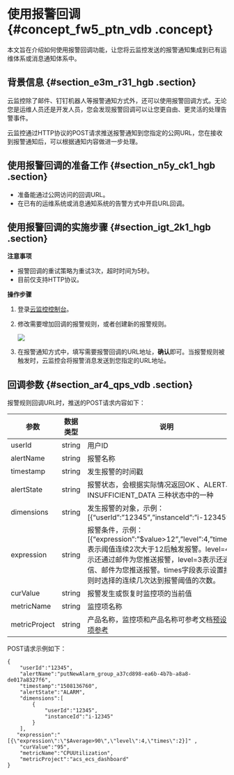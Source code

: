 # 使用报警回调 {#concept_fw5_ptn_vdb .concept}

本文旨在介绍如何使用报警回调功能，让您将云监控发送的报警通知集成到已有运维体系或消息通知体系中。

## 背景信息 {#section_e3m_r31_hgb .section}

云监控除了邮件、钉钉机器人等报警通知方式外，还可以使用报警回调方式。无论您是运维人员还是开发人员，您会发现报警回调可以让您更自由、更灵活的处理告警事件。

云监控通过HTTP协议的POST请求推送报警通知到您指定的公网URL，您在接收到报警通知后，可以根据通知内容做进一步处理。

## 使用报警回调的准备工作 {#section_n5y_ck1_hgb .section}

-   准备能通过公网访问的回调URL。
-   在已有的运维系统或消息通知系统的告警方式中开启URL回调。

## 使用报警回调的实施步骤 {#section_igt_2k1_hgb .section}

**注意事项**

-   报警回调的重试策略为重试3次，超时时间为5秒。
-   目前仅支持HTTP协议。

 **操作步骤** 

1.  登录[云监控控制台](https://cms-intl.console.aliyun.com)。
2.  修改需要增加回调的报警规则，或者创建新的报警规则。

    ![](http://static-aliyun-doc.oss-cn-hangzhou.aliyuncs.com/assets/img/6225/156618530335880_zh-CN.png)

3.  在报警通知方式中，填写需要报警回调的URL地址，**确认**即可。当报警规则被触发时，云监控会将报警消息发送到您指定的URL地址。

## 回调参数 {#section_ar4_qps_vdb .section}

报警规则回调URL时，推送的POST请求内容如下：

|参数|数据类型|说明|
|--|----|--|
|userId|string|用户ID|
|alertName|string|报警名称|
|timestamp|string|发生报警的时间戳|
|alertState|string|报警状态，会根据实际情况返回OK 、ALERT、 INSUFFICIENT\_DATA 三种状态中的一种|
|dimensions|string|发生报警的对象，示例：\[\{“userId”:”12345”,”instanceId”:”i-12345”\}\]|
|expression|string|报警条件，示例：\[\{“expression”:”$value\>12”,”level”:4,”times”:2\}\]表示阈值连续2次大于12后触发报警。level=4时表示还通过邮件为您推送报警，level=3表示还通过短信、邮件为您推送报警。times字段表示设置报警规则时选择的连续几次达到报警阈值的次数。|
|curValue|string|报警发生或恢复时监控项的当前值|
|metricName|string|监控项名称|
|metricProject|string|产品名称，监控项和产品名称可参考文档[预设监控项参考](../../../../intl.zh-CN/API参考/预设监控项参考.md#)|

POST请求示例如下：

``` {#codeblock_g7d_unc_k7s}
{
    "userId":"12345",
    "alertName":"putNewAlarm_group_a37cd898-ea6b-4b7b-a8a8-de017a8327f6",
    "timestamp":"1508136760",
    "alertState":"ALARM",
    "dimensions":[
        {
            "userId":"12345",
            "instanceId":"i-12345"
        }
    ],
   "expression":"[{\"expression\":\"$Average>90\",\"level\":4,\"times\":2}]" ,
    "curValue":"95",
    "metricName":"CPUUtilization",
    "metricProject":"acs_ecs_dashboard"
}
```


